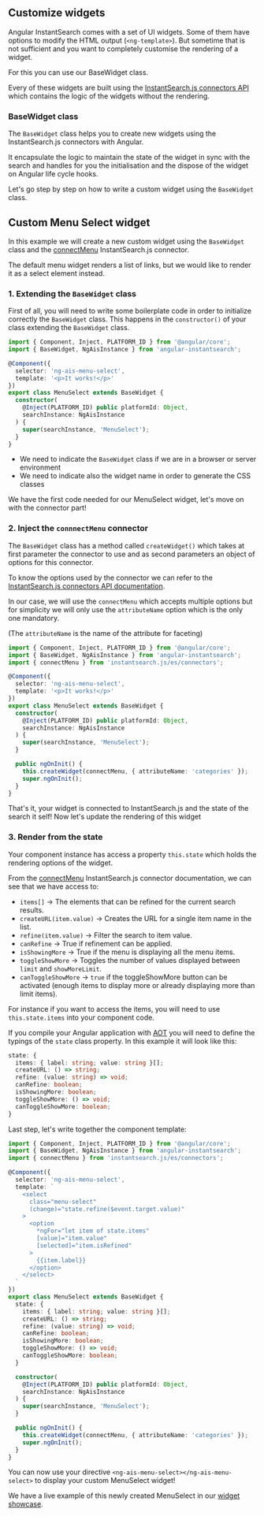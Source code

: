 ## Customize widgets

Angular InstantSearch comes with a set of UI widgets. Some of them have options to modify the HTML output (`<ng-template>`). But sometime that is not sufficient and you want to completely customise the rendering of a widget.

For this you can use our BaseWidget class.

Every of these widgets are built using the [InstantSearch.js connectors API](https://community.algolia.com/instantsearch.js/v2/connectors.html) which contains the logic of the widgets without the rendering.

### BaseWidget class

The `BaseWidget` class helps you to create new widgets using the InstantSearch.js connectors with Angular.

It encapsulate the logic to maintain the state of the widget in sync with the search and handles for you the initialisation and the dispose of the widget on Angular life cycle hooks.

Let's go step by step on how to write a custom widget using the `BaseWidget` class.

## Custom Menu Select widget

In this example we will create a new custom widget using the `BaseWidget` class and the [connectMenu](https://community.algolia.com/instantsearch.js/v2/connectors/connectMenu.html) InstantSearch.js connector.

The default menu widget renders a list of links, but we would like to render it as a select element instead.

### 1. Extending the `BaseWidget` class

First of all, you will need to write some boilerplate code in order to initialize correctly the `BaseWidget` class. This happens in the `constructor()` of your class extending the `BaseWidget` class.

```ts
import { Component, Inject, PLATFORM_ID } from '@angular/core';
import { BaseWidget, NgAisInstance } from 'angular-instantsearch';

@Component({
  selector: 'ng-ais-menu-select',
  template: '<p>It works!</p>'
})
export class MenuSelect extends BaseWidget {
  constructor(
    @Inject(PLATFORM_ID) public platformId: Object,
    searchInstance: NgAisInstance
  ) {
    super(searchInstance, 'MenuSelect');
  }
}
```

* We need to indicate the `BaseWidget` class if we are in a browser or server environment
* We need to indicate also the widget name in order to generate the CSS classes

We have the first code needed for our MenuSelect widget, let's move on with the connector part!

### 2. Inject the `connnectMenu` connector

The `BaseWidget` class has a method called `createWidget()` which takes at first parameter the connector to use and as second parameters an object of options for this connector.

To know the options used by the connector we can refer to the [InstantSearch.js connectors API documentation](https://community.algolia.com/instantsearch.js/v2/connectors.html).

In our case, we will use the `connectMenu` which accepts multiple options but for simplicity we will only use the `attributeName` option which is the only one mandatory.

(The `attributeName` is the name of the attribute for faceting)

```ts
import { Component, Inject, PLATFORM_ID } from '@angular/core';
import { BaseWidget, NgAisInstance } from 'angular-instantsearch';
import { connectMenu } from 'instantsearch.js/es/connectors';

@Component({
  selector: 'ng-ais-menu-select',
  template: '<p>It works!</p>'
})
export class MenuSelect extends BaseWidget {
  constructor(
    @Inject(PLATFORM_ID) public platformId: Object,
    searchInstance: NgAisInstance
  ) {
    super(searchInstance, 'MenuSelect');
  }

  public ngOnInit() {
    this.createWidget(connectMenu, { attributeName: 'categories' });
    super.ngOnInit();
  }
}
```

That's it, your widget is connected to InstantSearch.js and the state of the search it self! Now let's update the rendering of this widget

### 3. Render from the state

Your component instance has access a property `this.state` which holds the rendering options of the widget.

From the [connectMenu](https://community.algolia.com/instantsearch.js/v2/connectors/connectMenu.html) InstantSearch.js connector documentation, we can see that we have access to:

* `items[]` -> The elements that can be refined for the current search results.
* `createURL(item.value)` -> Creates the URL for a single item name in the list.
* `refine(item.value)` -> Filter the search to item value.
* `canRefine` -> True if refinement can be applied.
* `isShowingMore` -> True if the menu is displaying all the menu items.
* `toggleShowMore` -> Toggles the number of values displayed between `limit` and `showMoreLimit`.
* `canToggleShowMore` -> `true` if the toggleShowMore button can be activated (enough items to display more or already displaying more than limit items).

For instance if you want to access the items, you will need to use `this.state.items` into your component code.

If you compile your Angular application with [AOT](https://angular.io/guide/aot-compiler) you will need to define the typings of the `state` class property. In this example it will look like this:

```ts
state: {
  items: { label: string; value: string }[];
  createURL: () => string;
  refine: (value: string) => void;
  canRefine: boolean;
  isShowingMore: boolean;
  toggleShowMore: () => void;
  canToggleShowMore: boolean;
}
```

Last step, let's write together the component template:

```ts
import { Component, Inject, PLATFORM_ID } from '@angular/core';
import { BaseWidget, NgAisInstance } from 'angular-instantsearch';
import { connectMenu } from 'instantsearch.js/es/connectors';

@Component({
  selector: 'ng-ais-menu-select',
  template: `
    <select
      class="menu-select"
      (change)="state.refine($event.target.value)"
    >
      <option
        *ngFor="let item of state.items"
        [value]="item.value"
        [selected]="item.isRefined"
      >
        {{item.label}}
      </option>
    </select>
  `
})
export class MenuSelect extends BaseWidget {
  state: {
    items: { label: string; value: string }[];
    createURL: () => string;
    refine: (value: string) => void;
    canRefine: boolean;
    isShowingMore: boolean;
    toggleShowMore: () => void;
    canToggleShowMore: boolean;
  }

  constructor(
    @Inject(PLATFORM_ID) public platformId: Object,
    searchInstance: NgAisInstance
  ) {
    super(searchInstance, 'MenuSelect');
  }

  public ngOnInit() {
    this.createWidget(connectMenu, { attributeName: 'categories' });
    super.ngOnInit();
  }
}
```

You can now use your directive `<ng-ais-menu-select></ng-ais-menu-select>` to display your custom MenuSelect widget!

We have a live example of this newly created MenuSelect in our [widget showcase](http://angular-instantsearch.netlify.com/dev-novel/?selectedStory=CustomWidgets.MenuSelect).
